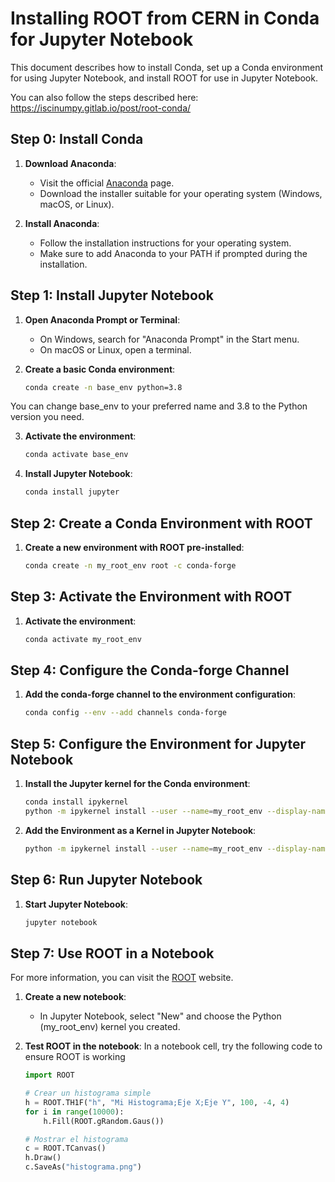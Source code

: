# Installing ROOT from CERN in Conda for Jupyter Notebook

This document describes how to install Conda, set up a Conda environment for using Jupyter Notebook, and install ROOT for use in Jupyter Notebook.

You can also follow the steps described here: https://iscinumpy.gitlab.io/post/root-conda/

## Step 0: Install Conda

1. **Download Anaconda**:
   - Visit the official [Anaconda](https://www.anaconda.com/products/distribution#download-section) page.
   - Download the installer suitable for your operating system (Windows, macOS, or Linux).

2. **Install Anaconda**:
   - Follow the installation instructions for your operating system.
   - Make sure to add Anaconda to your PATH if prompted during the installation.

## Step 1: Install Jupyter Notebook

1. **Open Anaconda Prompt or Terminal**:
   - On Windows, search for "Anaconda Prompt" in the Start menu.
   - On macOS or Linux, open a terminal.

2. **Create a basic Conda environment**:
   ```sh
   conda create -n base_env python=3.8

You can change base_env to your preferred name and 3.8 to the Python version you need.

3. **Activate the environment**:
   ```sh
   conda activate base_env
4. **Install Jupyter Notebook**:
    ```sh
   conda install jupyter

## Step 2: Create a Conda Environment with ROOT

1. **Create a new environment with ROOT pre-installed**:
   ```sh
   conda create -n my_root_env root -c conda-forge
   
## Step 3: Activate the Environment with ROOT

1. **Activate the environment**:
   ```sh
   conda activate my_root_env
   
## Step 4: Configure the Conda-forge Channel

1. **Add the conda-forge channel to the environment configuration**:
   ```sh
   conda config --env --add channels conda-forge

## Step 5: Configure the Environment for Jupyter Notebook

1. **Install the Jupyter kernel for the Conda environment**:
   ```sh
   conda install ipykernel
   python -m ipykernel install --user --name=my_root_env --display-name "Python (my_root_env)"

2. **Add the Environment as a Kernel in Jupyter Notebook**:
   ```sh
   python -m ipykernel install --user --name=my_root_env --display-name "Python (my_root_env)"

## Step 6: Run Jupyter Notebook

1. **Start Jupyter Notebook**:
   ```sh
   jupyter notebook

## Step 7: Use ROOT in a Notebook

For more information, you can visit the [ROOT](https://root.cern/) website. 

1. **Create a new notebook**:
   - In Jupyter Notebook, select "New" and choose the Python (my_root_env) kernel you created.

2. **Test ROOT in the notebook**:
   In a notebook cell, try the following code to ensure ROOT is working

   ```python
   import ROOT

   # Crear un histograma simple
   h = ROOT.TH1F("h", "Mi Histograma;Eje X;Eje Y", 100, -4, 4)
   for i in range(10000):
       h.Fill(ROOT.gRandom.Gaus())
   
   # Mostrar el histograma
   c = ROOT.TCanvas()
   h.Draw()
   c.SaveAs("histograma.png")
   
